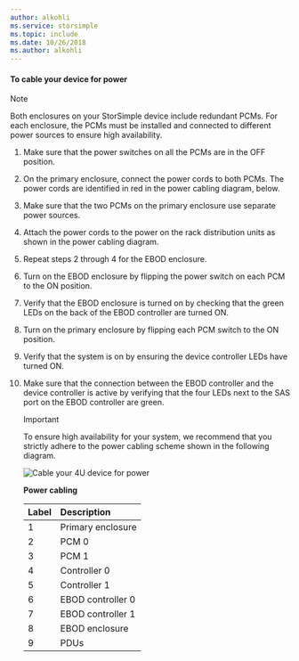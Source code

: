 ```yaml
---
author: alkohli
ms.service: storsimple
ms.topic: include
ms.date: 10/26/2018
ms.author: alkohli
---
```

<!--author=alkohli last changed: 9/16/15-->


#### To cable your device for power
> [!NOTE]
> Both enclosures on your StorSimple device include redundant PCMs. For each enclosure, the PCMs must be installed and connected to different power sources to ensure high availability.
> 
> 

1. Make sure that the power switches on all the PCMs are in the OFF position.
2. On the primary enclosure, connect the power cords to both PCMs. The power cords are identified in red in the power cabling diagram, below.
3. Make sure that the two PCMs on the primary enclosure use separate power sources.
4. Attach the power cords to the power on the rack distribution units as shown in the power cabling diagram.
5. Repeat steps 2 through 4 for the EBOD enclosure.
6. Turn on the EBOD enclosure by flipping the power switch on each PCM to the ON position.
7. Verify that the EBOD enclosure is turned on by checking that the green LEDs on the back of the EBOD controller are turned ON.
8. Turn on the primary enclosure by flipping each PCM switch to the ON position.
9. Verify that the system is on by ensuring the device controller LEDs have turned ON.
10. Make sure that the connection between the EBOD controller and the device controller is active by verifying that the four LEDs next to the SAS port on the EBOD controller are green.
    
    > [!IMPORTANT]
    > To ensure high availability for your system, we recommend that you strictly adhere to the power cabling scheme shown in the following diagram.
    > 
    > 
    
    ![Cable your 4U device for power](./media/storsimple-cable-8600-for-power/HCSCableYour4UDeviceforPower.png)
    
    **Power cabling**
    
    | Label | Description |
    |:--- |:--- |
    | 1 |Primary enclosure |
    | 2 |PCM 0 |
    | 3 |PCM 1 |
    | 4 |Controller 0 |
    | 5 |Controller 1 |
    | 6 |EBOD controller 0 |
    | 7 |EBOD controller 1 |
    | 8 |EBOD enclosure |
    | 9 |PDUs |

